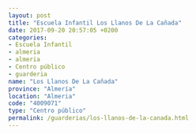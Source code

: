 ```yaml
---
layout: post
title: "Escuela Infantil Los Llanos De La Cañada"
date: 2017-09-20 20:57:05 +0200
categories:
- Escuela Infantil
- almeria
- almeria
- Centro público
- guarderia
name: "Los Llanos De La Cañada"
province: "Almería"
location: "Almeria"
code: "4009071"
type: "Centro público"
permalink: /guarderias/los-llanos-de-la-canada.html
---
```

